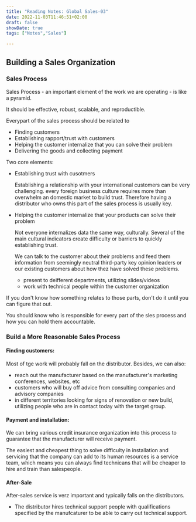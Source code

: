 ```yaml
---
title: "Reading Notes: Global Sales-03"
date: 2022-11-03T11:46:51+02:00
draft: false
showDate: true
tags: ["Notes","Sales"]

---
```

## Building a Sales Organization

### Sales Process

Sales Process - an important element of the work we are operating - is like a pyramid.

It should be effective, robust, scalable, and reproductible.


Everypart of the sales process should be related to

- Finding customers
- Establishing rapport/trust with customers
- Helping the customer internalize that you can solve their problem
- Delivering the goods and collecting payment

Two core elements:

- Establishing trust with cusotmers

    Establishing a relationship with your international customers can be very challenging. every foreign business culture requires more than overwhelm an domestic market to build trust. Therefore having a distributor who owns this part of the sales process is usually key.

- Helping the customer internalize that your products can solve their problem

    Not everyone internalizes data the same way, culturally. Several of the main cultural indicators create difficulty or barriers to quickly establishing trust.

    We can talk to the customer about their problems and feed them information from  seemingly neutral third-party key opinion leaders or our existing customers about how thez have solved these problems.

    - present to deifferent departments, utilizing slides/videos
    - work with technical people within the customer organization

If you don't know how something relates to those parts, don't do it until you can figure that out.

You should know who is responsible for every part of the sles process and how you can hold them accountable.

### Build a More Reasonable Sales Process

#### Finding customers: 

Most of tge work will probably fall on the distributor.
Besides, we can also:

- reach out the manufacturer based on the manufacturer's marketing conferences, websites, etc
- customers who will buy off advice from consulting companies and advisory companies
- in different territories looking for signs of renovation or new build, utilizing people who are in contact today with the target group.

#### Payment and installation: 

We can bring various credit insurance organization into this process to guarantee that the manufacturer will receive payment.

The easiest and cheapest thing to solve difficulty in installation and servicing that the company can add to its human resources is a service team, which means you can always find technicans that will be cheaper to hire and train than salespeople.

#### After-Sale

After-sales service is verz important and typically falls on the distributors.
- The distributor hires technical support people with qualifications specified by the manufcaturer to be able to carry out technical support.



